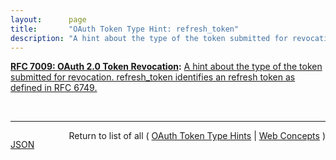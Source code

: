 ```yaml
---
layout:      page
title:       "OAuth Token Type Hint: refresh_token"
description: "A hint about the type of the token submitted for revocation. refresh_token identifies an refresh token as defined in RFC 6749."
---
```


**[RFC 7009: OAuth 2.0 Token Revocation](/specs/IETF/RFC/7009 "This document proposes an additional endpoint for OAuth authorization servers, which allows clients to notify the authorization server that a previously obtained refresh or access token is no longer needed. This allows the authorization server to clean up security credentials.  A revocation request will invalidate the actual token and, if applicable, other tokens based on the same authorization grant."):** [A hint about the type of the token submitted for revocation. refresh_token identifies an refresh token as defined in RFC 6749.](http://tools.ietf.org/html/rfc7009#section-2.1 "Read documentation for OAuth Token Type Hint &#34;refresh_token&#34;")

<br/>
<hr/>

<p style="float : left"><a href="refresh_token.json" title="JSON representing this particular Web Concept value">JSON</a></p>
<p style="text-align: right">Return to list of all ( <a href="../oauth-token-type-hints">OAuth Token Type Hints</a> | <a href="../">Web Concepts</a> )</p>
